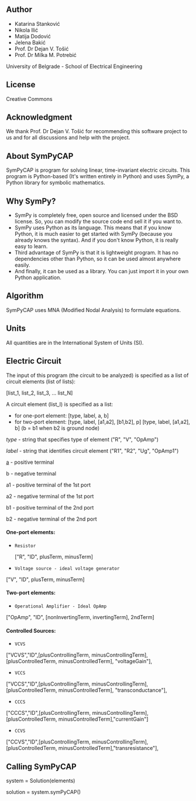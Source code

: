 ##  Author  

* Katarina Stanković
* Nikola Ilić
* Matija Dodović
* Jelena Bakić
* Prof. Dr Dejan V. Tošić
* Prof. Dr Milka M. Potrebić

University of Belgrade - School of Electrical Engineering

## License  

Creative Commons

## Acknowledgment 

We thank Prof. Dr Dejan V. Tošić for recommending this software project to us and for all discussions and help with the project.

## About SymPyCAP 

SymPyCAP is program for solving linear, time-invariant electric circuits. This program is Python-based 
(It's written entirely in Python) and uses SymPy, a Python library for symbolic mathematics.

## Why SymPy?  

* SymPy is completely free, open source and licensed under the BSD license. So, you can modify the 
source code end sell it if you want to.
* SymPy uses Python as its language. This means that if you
know Python, it is much easier to get started with SymPy (because you already knows the syntax). 
And if you don't know Python, it is really easy to learn. 
* Third advantage of SymPy is that it is lightweight program. It has no dependencies other than Python,
so it can be used almost anywhere easily. 
* And finally, it can be used as a library. You can just import it in your own Python application.

## Algorithm 

SymPyCAP uses MNA (Modified Nodal Analysis) to formulate 
equations.



##   Units   

All quantities are in the International System of Units (SI).

## Electric Circuit  

The input of this program (the circuit to be analyzed) is specified as a list of circuit elements (list
 of lists):
 
   [list_1, list_2, list_3, ... list_N]

A circuit element (list_I) is specified as a list:

* for one-port element: [type, label, a, b] 
* for two-port element: [type, label, [a1,a2], [b1,b2], p]
                        [type, label, [a1,a2], b] (b = b1 when b2 is ground node)
                        

*type* - string that specifies type of element ("R", "V", "OpAmp")

*label* - string that identifies circuit element ("R1", "R2", "Ug", "OpAmp1")

<ins>a</ins> - positive terminal

b - negative terminal

a1 - positive terminal of the 1st port

a2 - negative terminal of the 1st port

b1 - positive terminal of the 2nd port

b2 - negative terminal of the 2nd port
 
#### One-port elements: 

* `Resistor`

     ["R", "ID", plusTerm, minusTerm]

* `Voltage source - ideal voltage generator`

["V", "ID", plusTerm, minusTerm]

#### Two-port elements: 

* `Operational Amplifier - Ideal OpAmp`

["OpAmp", "ID", [nonInvertingTerm, invertingTerm], 2ndTerm]

#### Controlled Sources: 

* `VCVS`

["VCVS","ID",[plusControllingTerm, minusControllingTerm],[plusControlledTerm, minusControlledTerm], "voltageGain"],

* `VCCS`

["VCCS","ID",[plusControllingTerm, minusControllingTerm],[plusControlledTerm, minusControlledTerm], "transconductance"],

* `CCCS`

["CCCS","ID",[plusControllingTerm, minusControllingTerm],[plusControlledTerm, minusControlledTerm],"currentGain"]

* `CCVS`

["CCVS","ID",[plusControllingTerm, minusControllingTerm],[plusControlledTerm, minusControlledTerm],"transresistance"],

## Calling SymPyCAP  

system = Solution(elements)

solution = system.symPyCAP()

